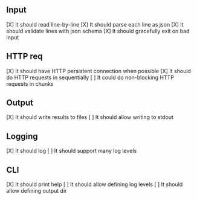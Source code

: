 ## Input
[X] It should read line-by-line
[X] It should parse each line as json
[X] It should validate lines with json schema
[X] It should gracefully exit on bad input

## HTTP req
[X] It should have HTTP persistent connection when possible
[X] It should do HTTP requests in sequentially
[ ] It could do non-blocking HTTP requests in chunks

## Output
[X] It should write results to files
[ ] It should allow writing to stdout

## Logging
[X] It should log
[ ] It should support many log levels

## CLI
[X] It should print help
[ ] It should allow defining log levels
[ ] It should allow defining output dir
